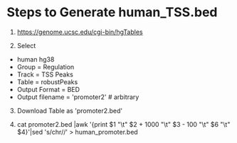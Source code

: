 # Steps to Generate human_TSS.bed

1. https://genome.ucsc.edu/cgi-bin/hgTables

2. Select
  - human hg38
  - Group = Regulation
  - Track = TSS Peaks
  - Table = robustPeaks
  - Output Format = BED
  - Output filename = 'promoter2' # arbitrary

3. Download Table as 'promoter2.bed'

4. cat promoter2.bed |awk '{print $1 "\t"  $2 + 1000 "\t" $3 - 100 "\t" $6 "\t"  $4}'|sed 's/chr//' > human_promoter.bed
